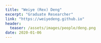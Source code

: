 ```yaml
---
title: "Weiye (Rex) Deng"
excerpt: "Graduate Researcher"
link: "https://weiyedeng.github.io"
header:
  teaser: /assets/images/people/deng.png
date: 2020-01-06
---
```

